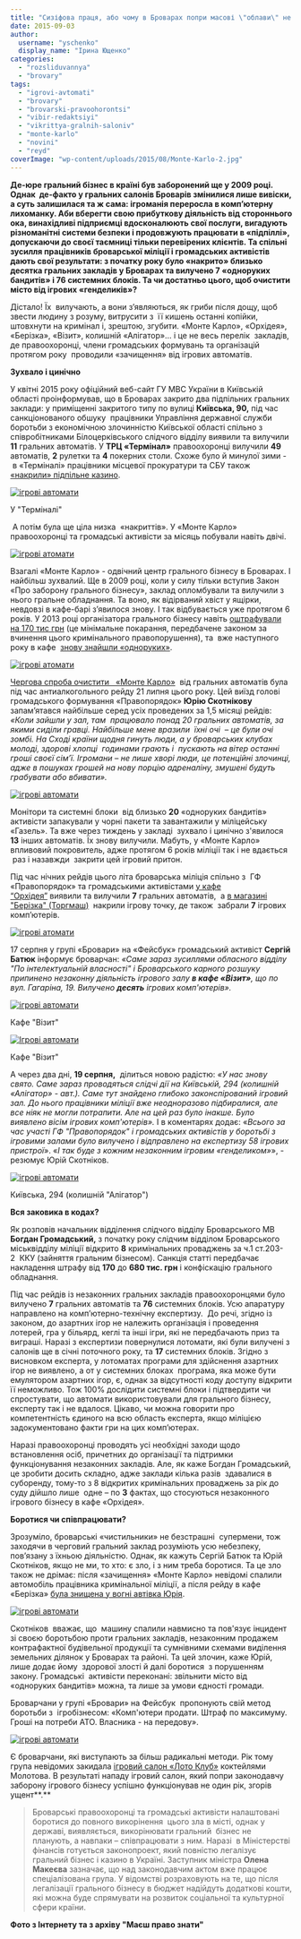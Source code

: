 ```yaml
---
title: "Сизіфова праця, або чому в Броварах попри масові \"облави\" не зникають незаконні ігрові салони"
date: 2015-09-03
author: 
  username: "yschenko"
  display_name: "Ірина Ющенко"
categories: 
  - "rozsliduvannya"
  - "brovary"
tags: 
  - "igrovi-avtomati"
  - "brovary"
  - "brovarski-pravoohorontsi"
  - "vibir-redaktsiyi"
  - "vikrittya-gralnih-saloniv"
  - "monte-karlo"
  - "novini"
  - "reyd"
coverImage: "wp-content/uploads/2015/08/Monte-Karlo-2.jpg"
---
```


**Де-юре гральний бізнес в країні був заборонений ще у 2009 році. Однак  де-факто у гральних салонів Броварів змінилися лише вивіски, а суть залишилася та ж сама: ігроманія переросла в комп’ютерну лихоманку. Аби вберегти свою прибуткову діяльність від стороннього ока, винахідливі підприємці вдосконалюють свої послуги, вигадують різноманітні системи безпеки і продовжують працювати в «підпіллі», допускаючи до своєї таємниці тільки перевірених клієнтів. Та спільні зусилля працівників броварської міліції і громадських активістів дають свої результати: з початку року було «накрито» близько десятка гральних закладів у Броварах та вилучено 7 «одноруких бандитів» і 76 системних блоків. Та чи достатньо цього, щоб очистити місто від ігрових «генделиків»?**

Дістало! Їх  вилучають, а вони з’являються, як гриби після дощу, щоб звести людину з розуму, витрусити з  її кишень останні копійки, штовхнути на кримінал і, зрештою, згубити. «Монте Карло», «Орхідея», «Берізка», «Візит», колишній «Алігатор»… і це не весь перелік  закладів, де правоохоронці, члени громадських формувань та організацій протягом року  проводили «зачищення» від ігрових автоматів.

**Зухвало і цинічно**

У квітні 2015 року офіційний веб-сайт ГУ МВС України в Київській області проінформував, що в Броварах закрито два підпільних гральних заклади: у приміщенні закритого типу по вулиці **Київська, 90,** під час санкціонованого обшуку  працівники Управління державної служби боротьби з економічною злочинністю Київської області спільно з співробітниками Білоцерківського слідчого відділу виявили та вилучили **11** гральних автоматів. У **ТРЦ «Термінал»** правоохоронці вилучили **49** автоматів, **2** рулетки та **4** покерних столи. Схоже було й минулої зими - в «Терміналі» працівники місцевої прокуратури та СБУ також [«накрили» підпільне казино](https://mpz.brovary.org/brovarami-prokotilas-hvilya-vikrittiv-pidpilnih-gralnih-saloniv/).

[![ігрові автомати](https://mpz.brovary.org/wp-content/uploads/2015/08/Terminal.jpg)](https://mpz.brovary.org/wp-content/uploads/2015/08/Terminal.jpg)

У "Терміналі"

 А потім була ще ціла низка  «накриттів». У «Монте Карло» правоохоронці та громадські активісти за місяць побували навіть двічі.

[![ігрові атомати](https://mpz.brovary.org/wp-content/uploads/2015/08/Monte-Karlo-3.jpg)](https://mpz.brovary.org/wp-content/uploads/2015/08/Monte-Karlo-3.jpg)

Взагалі «Монте Карло» - одвічний центр грального бізнесу в Броварах. І найбільш зухвалий. Ще в 2009 році, коли у силу тільки вступив Закон «Про заборону грального бізнесу», заклад опломбували та вилучили з нього гральне обладнання. Та воно, як відірваний хвіст у ящірки, невдовзі в кафе-барі з’явилося знову. І так відбувається уже протягом 6 років. У 2013 році організатора грального бізнесу навіть [оштрафували на 170 тис грн](https://mpz.brovary.org/sud-oshtrafuvav-organizatora-gralnogo-biznesu-v-kafe-monte-karlo-na-170-tis-grn/) (це мінімальне покарання, передбачене законом за вчинення цього кримінального правопорушення), та  вже наступного року в кафе  [знову знайшли «одноруких»](https://mpz.brovary.org/ful-hauz-v-monte-karlo-militsiya-prodovzhuye-viluchati-igrovi-avtomati-z-nezakonnih-kazino/).

[![ігрові атомати](https://mpz.brovary.org/wp-content/uploads/2015/08/Monte-Karlo-2.jpg)](https://mpz.brovary.org/wp-content/uploads/2015/08/Monte-Karlo-2.jpg)

[Чергова спроба очистити   «Монте Карло»](https://mpz.brovary.org/antyalkogolnyj-rejd-u-brovarah-zavershyvsya-oblavoyu-na-gralni-avtomaty-v-monte-karlo/)  від гральних автоматів була під час антиалкогольного рейду 21 липня цього року. Цей виїзд голові громадського формування «Правопорядок» **Юрію Скотнікову** запам’ятався найбільше серед усіх проведених за 1,5 місяці рейдів: _«Коли зайшли у зал, там  працювало понад 20 гральних автоматів, за якими сиділи гравці. Найбільше мене вразили  їхні очі  – це були очі зомбі. На Сході країни щодня гинуть люди, а у броварських клубах молоді, здорові хлопці  годинами грають і  пускають на вітер останні гроші своєї сім’ї. Ігромани – не лише хворі люди, це потенційні злочинці, адже в пошуках грошей на нову порцію адреналіну, змушені будуть грабувати або вбивати»._

[![ігрові автомати](https://mpz.brovary.org/wp-content/uploads/2015/08/Monte-Karlo.jpg)](https://mpz.brovary.org/wp-content/uploads/2015/08/Monte-Karlo.jpg)

Монітори та системні блоки  від близько **20** «одноруких бандитів» активісти запакували у чорні пакети та завантажили у міліцейську «Газель». Та вже через тиждень у закладі  зухвало і цинічно з'явилося **13** інших автоматів. Їх знову вилучили. Мабуть, у «Монте Карло» впливовий покровитель, адже протягом 6 років міліції так і не вдається  раз і назавжди  закрити цей ігровий притон.

Під час нічних рейдів цього літа броварська міліція спільно з  ГФ «Правопорядок» та громадськими активістами [у кафе “Орхідея”](https://mpz.brovary.org/kryminalna-militsiya-brovariv-nakryla-igrovyj-zal-u-magazyni-berizka-na-torgmashi/) виявили та вилучили **7** гральних автоматів,  а [в магазині "Берізка" (Торгмаш)](https://mpz.brovary.org/kryminalna-militsiya-brovariv-nakryla-igrovyj-zal-u-magazyni-berizka-na-torgmashi/)  накрили ігрову точку, де також  забрали **7** ігрових комп’ютерів.

[![ігрові атомати](https://mpz.brovary.org/wp-content/uploads/2015/08/Orhideya.jpg)](https://mpz.brovary.org/wp-content/uploads/2015/08/Orhideya.jpg)

17 серпня у групі «Бровари» на «Фейсбук» громадський активіст **Сергій Батюк** інформує броварчан: _«Саме зараз зусиллями обласного відділу "По інтелектуальній власності" і Броварського карного розшуку припинено незаконну діяльність ігрового залу **в кафе «Візит»**, що по вул. Гагаріна, 19. Вилучено **десять** ігрових комп'ютерів»._ 

[![ігрові автомати](https://mpz.brovary.org/wp-content/uploads/2015/08/Vizyt-1.jpg)](https://mpz.brovary.org/wp-content/uploads/2015/08/Vizyt-1.jpg)

Кафе "Візит"

[![Ігрові автомати](https://mpz.brovary.org/wp-content/uploads/2015/08/Kafe-Vizyt-2.jpg)](https://mpz.brovary.org/wp-content/uploads/2015/08/Kafe-Vizyt-2.jpg)

Кафе "Візит"

А через два дні, **19 серпня,**  ділиться новою радістю: _«У нас знову свято. Саме зараз проводяться слідчі дії на Київській, 294 (колишній «Алігатор» - авт.). Саме тут знайдено глибоко законспірований ігровий зал. До нього працівники міліції вже неодноразово підбиралися, але все ніяк не могли потрапити. Але на цей раз було інакше. Було виявлено вісім ігрових комп'ютерів»._ І в коментарях додає: «_Всього за час участі ГФ "Правопорядок" і громадських активістів у боротьбі з ігровими залами було вилучено і відправлено на експертизу 58 ігрових пристрої_». «_І так буде з кожним незаконним ігровим «генделиком»_», - резюмує Юрій Скотніков.

[![ігрові автомати](https://mpz.brovary.org/wp-content/uploads/2015/08/Kyyivska-294.jpg)](https://mpz.brovary.org/wp-content/uploads/2015/08/Kyyivska-294.jpg)

Київська, 294 (колишній "Алігатор")

**Вся заковика в кодах?**

Як розповів начальник відділення слідчого відділу Броварського МВ **Богдан Громадський,** з початку року слідчим відділом Броварського міськвідділу міліції відкрито **8** кримінальних проваджень за ч.1 ст.203-2  ККУ (зайняття гральним бізнесом). Санкція статті передбачає накладення штрафу від **170** до **680 тис. грн** і конфіскацію грального обладнання.

Під час рейдів із незаконних гральних закладів правоохоронцями було вилучено **7** гральних автоматів та **76** системних блоків. Усю апаратуру направлено на комп’ютерно-технічну експертизу.  До речі, згідно із законом, до азартних ігор не належить організація і проведення лотерей, гра у більярд, кеглі та інші ігри, які не передбачають приз та виграші. Наразі з експертизи повернулися лотомати, які були вилучені з салонів ще в січні поточного року, та **17** системних блоків. Згідно з висновком експерта, у лотоматах програми для здійснення азартних ігор не виявлено, а от у системних блоках  програма, яка може бути емулятором азартних ігор, є, однак за відсутності коду доступу відкрити її неможливо. Тож 100% дослідити системні блоки і підтвердити чи спростувати, що автомати використовували для грального бізнесу, експерту так і не вдалося. Цікаво, чи можна говорити про компетентність єдиного на всю область експерта, якщо міліцією задокументовано факти гри на цих комп’ютерах.

Наразі правоохоронці проводять усі необхідні заходи щодо встановлення осіб, причетних до організації та підтримки функціонування незаконних закладів. Але, як каже Богдан Громадський, це зробити досить складно, адже заклади кілька разів  здавалися в суборенду, тому-то з 8 відкритих кримінальних проваджень за рік до суду дійшло лише  одне – по **3** фактах, що стосуються незаконного ігрового бізнесу в кафе «Орхідея».

**Боротися чи співпрацювати?**

Зрозуміло, броварські «чистильники» не безстрашні  супермени, тож заходячи в черговий гральний заклад розуміють усю небезпеку, пов’язану з їхньою діяльністю. Однак, як кажуть Сергій Батюк та Юрій Скотніков, якщо не ми, то хто: є зло, і з ним треба боротися. Та це зло також не дрімає: після «зачищення» «Монте Карло» невідомі спалили автомобіль працівника кримінальної міліції, а після рейду в кафе «Берізка» [була знищена у вогні автівка Юрія](https://mpz.brovary.org/tsiyeyi-nochi-spalyly-avtomobil-aktyvista-yuriya-skotnikova/).

[![ігрові автомати](https://mpz.brovary.org/wp-content/uploads/2015/08/foto-11.jpg)](https://mpz.brovary.org/wp-content/uploads/2015/08/foto-11.jpg)

Скотніков  вважає, що  машину спалили навмисно та пов'язує інцидент зі своєю боротьбою проти гральних закладів, незаконним продажем контрафактної будівельної продукції та сумнівними схемами виділення земельних ділянок у Броварах та районі. Та цей злочин, каже Юрій,  лише додає йому  здорової злості й далі боротися  з порушенням закону. Громадські  активісти переконані: звільнити місто від «одноруких бандитів» можна, та лише за умови єдності громади.

Броварчани у групі «Бровари» на Фейсбук  пропонують свій метод боротьби з  ігробізнесом: «Комп'ютери продати. Штраф по максимуму. Гроші на потреби АТО. Власника - на передову».

[![ігрові автомати](https://mpz.brovary.org/wp-content/uploads/2015/08/Loto-klub.jpg)](https://mpz.brovary.org/wp-content/uploads/2015/08/Loto-klub.jpg)

Є броварчани, які виступають за більш радикальні методи. Рік тому група невідомих закидала [ігровий салон «Лото Клуб»](https://mpz.brovary.org/igroviy-salon-na-pekarni-zakidali-kokteylyami-molotova/) коктейлями Молотова. В результаті нападу ігровий салон, який попри законодавчу заборону ігрового бізнесу успішно функціонував не один рік, згорів ущент**.**

> Броварські правоохоронці та громадські активісти налаштовані боротися до повного викорінення  цього зла в місті, однак у державі, виявляється, викорінювати гральний  бізнес не планують, а навпаки – співпрацювати з ним. Наразі  в Міністерстві фінансів готується законопроект, який повністю легалізує гральний бізнес і казино в Україні. Заступник міністра **Олена Макеєва** зазначає, що над законодавчим актом вже працює спеціалізована група. У відомстві розраховують на те, що після легалізації грального бізнесу в бюджет надійдуть додаткові кошти, які можна буде спрямувати на розвиток соціальної та культурної сфери країни.

**Фото з Інтернету та з архіву "Маєш право знати"**
